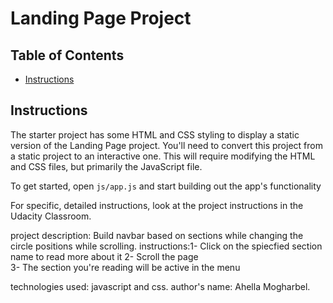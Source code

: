 # Landing Page Project

## Table of Contents

* [Instructions](#instructions)

## Instructions

The starter project has some HTML and CSS styling to display a static version of the Landing Page project. You'll need to convert this project from a static project to an interactive one. This will require modifying the HTML and CSS files, but primarily the JavaScript file.

To get started, open `js/app.js` and start building out the app's functionality

For specific, detailed instructions, look at the project instructions in the Udacity Classroom.

 project description: Build navbar based on sections while changing the circle positions while scrolling.
 instructions:1- Click on the spiecfied section name to read more about it 
 2- Scroll the page  
 3- The section you're reading will be active in the menu

 technologies used: javascript and css.
 author's name: Ahella Mogharbel.



 

